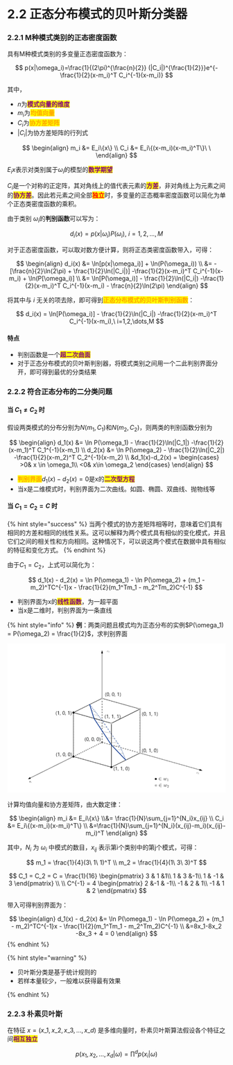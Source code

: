 # 2.2 正态分布模式的贝叶斯分类器

### 2.2.1 M种模式类别的正态密度函数

具有M种模式类别的多变量正态密度函数为：

$$
p(x|\omega_i)=\frac{1}{(2\pi)^{\frac{n}{2}} (|C_i|)^{\frac{1}{2}}}e^{-\frac{1}{2}(x-m_i)^T C_i^{-1}(x-m_i)}
$$

其中，

* $n$为<mark style="color:purple;">**模式向量的维度**</mark>
* $m_i$为<mark style="color:orange;">**均值向量**</mark>
* $C_i$为<mark style="color:orange;">**协方差矩阵**</mark>
* $|C_i|$为协方差矩阵的行列式

$$
\begin{align} 
m_i &= E_i\{x\} 
\\ 
C_i &= E_i\{(x-m_i)(x-m_i)^T\}\ \  
\end{align}
$$

$E_i{x}$表示对类别属于$\omega_i$的模型的<mark style="color:purple;">**数学期望**</mark>

$C_i$是一个对称的正定阵，其对角线上的值代表元素的<mark style="color:purple;">**方差**</mark>，非对角线上为元素之间的<mark style="color:purple;">**协方差**</mark>。因此若元素之间全部<mark style="color:red;">**独立**</mark>时，多变量的正态概率密度函数可以简化为单个正态类密度函数的乘积。

由于类别 $\omega_i$的**判别函数**可以写为：

$$
d_i(x)=p(x|\omega_i)P(\omega_i),\ i=1,2,\dots,M
$$

对于正态密度函数，可以取对数方便计算，则将正态类密度函数带入，可得：

$$
\begin{align} d_i(x) &= \ln[p(x|\omega_i)] + \ln(P(\omega_i)) \\ &= -[\frac{n}{2}\ln(2\pi) + \frac{1}{2}\ln(|C_i|)] -\frac{1}{2}(x-m_i)^T C_i^{-1}(x-m_i) + \ln(P[\omega_i)] \\ &= \ln[P(\omega_i)] - \frac{1}{2}\ln(|C_i|) -\frac{1}{2}(x-m_i)^T C_i^{-1}(x-m_i) - \frac{n}{2}\ln(2\pi) \end{align}
$$

将其中与 $i$ 无关的项去除，即可得到<mark style="color:orange;">**正态分布模式的贝叶斯判别函数**</mark>：

$$
d_i(x) = \ln[P(\omega_i)] - \frac{1}{2}\ln(|C_i|) -\frac{1}{2}(x-m_i)^T C_i^{-1}(x-m_i),\ i=1,2,\dots,M
$$

#### 特点

* 判别函数是一个<mark style="color:purple;">**超二次曲面**</mark>
* 对于正态分布模式的贝叶斯判别器，将模式类别之间用一个二此判别界面分开，即可得到最优的分类结果

### 2.2.2 符合正态分布的二分类问题

#### 当 $C_1\neq C_2$ 时

假设两类模式的分布分别为$N(m_1,C_1)$和$N(m_2,C_2)$，则两类的判别函数分别为

$$
\begin{align} d_1(x) &= \ln P(\omega_1) - \frac{1}{2}\ln(|C_1|) -\frac{1}{2}(x-m_1)^T C_1^{-1}(x-m_1) \\ d_2(x) &= \ln P(\omega_2) - \frac{1}{2}\ln(|C_2|) -\frac{1}{2}(x-m_2)^T C_2^{-1}(x-m_2) \\ &d_1(x)-d_2(x) = \begin{cases} >0& x \in \omega_1\\ <0& x\in \omega_2 \end{cases} \end{align}
$$

* <mark style="color:orange;">**判别界面**</mark>$d_1(x)-d_2(x)=0$是x的<mark style="color:purple;">**二次型方程**</mark>
* 当x是二维模式时，判别界面为二次曲线。如圆、椭圆、双曲线、抛物线等

#### 当 $C_1=C_2=C$ 时

{% hint style="success" %}
当两个模式的协方差矩阵相等时，意味着它们具有相同的方差和相同的线性关系。这可以解释为两个模式具有相似的变化模式，并且它们之间的相关性和方向相同。这种情况下，可以说这两个模式在数据中具有相似的特征和变化方式。
{% endhint %}

由于$C_1=C_2$，上式可以简化为：

$$
d_1(x) - d_2(x) = \ln P(\omega_1) - \ln P(\omega_2) + (m_1 - m_2)^TC^{-1}x - \frac{1}{2}(m_1^Tm_1 - m_2^Tm_2)C^{-1}
$$

* 判别界面为x的<mark style="color:purple;">**线性函数**</mark>，为一超平面
* 当x是二维时，判别界面为一条直线

{% hint style="info" %}
**例**：两类问题且模式均为正态分布的实例$P(\omega_1) = P(\omega_2) = \frac{1}{2}$，求判别界面

![](../.gitbook/assets/2.2.1.png)

计算均值向量和协方差矩阵，由大数定律：

$$
\begin{align} m_i &= E_i\{x\} \\&= \frac{1}{N}\sum_{j=1}^{N_i}x_{ij} \\ C_i &= E_i\{(x-m_i)(x-m_i)^T\} \\ &=\frac{1}{N}\sum_{j=1}^{N_i}(x_{ij}-m_i)(x_{ij}-m_i)^T \end{align}
$$

其中，$N_i$ 为 $\omega_i$ 中模式的数目，$x_{ij}$ 表示第i个类别中的第j个模式，可得：

$$
m_1 = \frac{1}{4}(3\ 1\ 1)^T \\ m_2 = \frac{1}{4}(1\ 3\ 3)^T
$$

$$
C_1 = C_2 = C = \frac{1}{16} \begin{pmatrix} 3 & 1 &1\\ 1 & 3 &-1\\ 1 & -1 & 3 \end{pmatrix} \\ \\ C^{-1} = 4 \begin{pmatrix} 2 &-1 & -1\\ -1 & 2 & 1\\ -1 & 1 & 2 \end{pmatrix}
$$

带入可得判别界面为：

$$
\begin{align} d_1(x) - d_2(x) &= \ln P(\omega_1) - \ln P(\omega_2) + (m_1 - m_2)^TC^{-1}x - \frac{1}{2}(m_1^Tm_1 - m_2^Tm_2)C^{-1} \\ &=8x_1-8x_2 -8x_3 + 4 = 0 \end{align}
$$
{% endhint %}

{% hint style="warning" %}
* 贝叶斯分类是基于统计规则的
* 若样本量较少，一般难以获得最有效果



{% endhint %}

### 2.2.3 朴素贝叶斯

在特征 $x=(x\_1,x\_2,x\_3,\dots,x\_d)$ 是多维向量时，朴素贝叶斯算法假设各个特征之间<mark style="color:purple;">**相互独立**</mark>

$$
p(x_1,x_2,\dots,x_d|\omega)= \prod^d p(x_i|\omega)
$$
